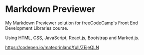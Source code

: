 # Markdown Previewer
My Markdown Previewer solution for freeCodeCamp's Front End Development Libraries course.

Using HTML, CSS, JavaScript, React.js, Bootstrap and Marked.js.

https://codepen.io/mateorinland/full/ZEjeQLN
